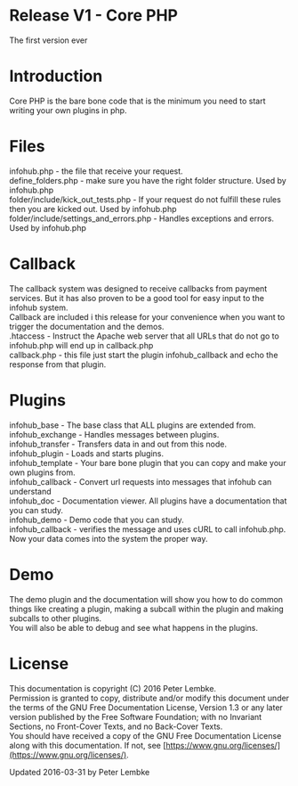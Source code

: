 # Release V1 - Core PHP
The first version ever  

# Introduction
Core PHP is the bare bone code that is the minimum you need to start writing your own plugins in php.  

# Files
infohub.php - the file that receive your request.  
define_folders.php - make sure you have the right folder structure. Used by infohub.php  
folder/include/kick_out_tests.php - If your request do not fulfill these rules then you are kicked out. Used by infohub.php  
folder/include/settings_and_errors.php - Handles exceptions and errors. Used by infohub.php  

# Callback
The callback system was designed to receive callbacks from payment services. But it has also proven to be a good tool for easy input to the infohub system.  
Callback are included i this release for your convenience when you want to trigger the documentation and the demos.  
.htaccess - Instruct the Apache web server that all URLs that do not go to infohub.php will end up in callback.php  
callback.php - this file just start the plugin infohub_callback and echo the response from that plugin.  

# Plugins
infohub_base - The base class that ALL plugins are extended from.  
infohub_exchange - Handles messages between plugins.  
infohub_transfer - Transfers data in and out from this node.  
infohub_plugin - Loads and starts plugins.  
infohub_template - Your bare bone plugin that you can copy and make your own plugins from.  
infohub_callback - Convert url requests into messages that infohub can understand  
infohub_doc - Documentation viewer. All plugins have a documentation that you can study.  
infohub_demo - Demo code that you can study.  
infohub_callback - verifies the message and uses cURL to call infohub.php. Now your data comes into the system the proper way.  

# Demo
The demo plugin and the documentation will show you how to do common things like creating a plugin, making a subcall within the plugin and making subcalls to other plugins.  
You will also be able to debug and see what happens in the plugins.  

# License
This documentation is copyright (C) 2016 Peter Lembke.  
Permission is granted to copy, distribute and/or modify this document under the terms of the GNU Free Documentation License, Version 1.3 or any later version published by the Free Software Foundation; with no Invariant Sections, no Front-Cover Texts, and no Back-Cover Texts.  
You should have received a copy of the GNU Free Documentation License along with this documentation. If not, see [https://www.gnu.org/licenses/](https://www.gnu.org/licenses/).  

Updated 2016-03-31 by Peter Lembke  


